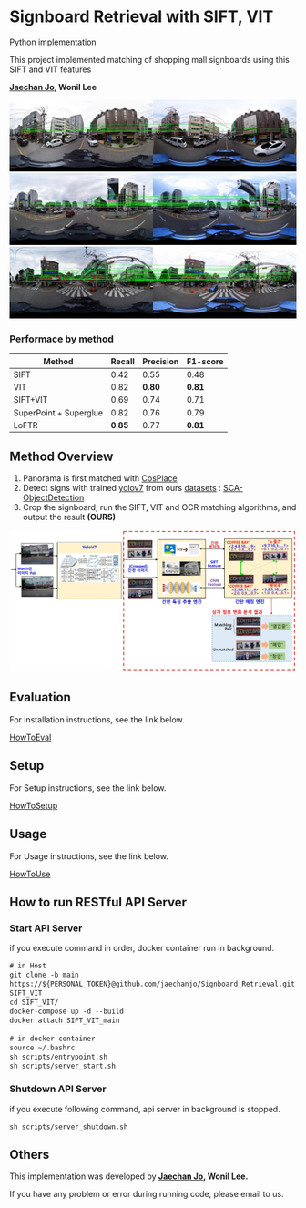 # Signboard Retrieval with SIFT, VIT

Python implementation

This project implemented matching of shopping mall signboards using this SIFT and VIT features

**[Jaechan Jo](mailto:jjc123a@naver.com), Wonil Lee**

![pair_960-960_vit](docs/result/pair_960-960_vit.jpg)
![pair_100-100_vit](docs/result/pair_100-100_vit.jpg)
![pair_400-400_vit](docs/result/pair_400-400_vit.jpg)

### Performace by method
|Method| Recall   | Precision | F1-score |
|------|----------|-----------|----------|
|SIFT| 0.42     | 0.55      | 0.48     |
|VIT| 0.82     | **0.80**  | **0.81**     |
|SIFT+VIT| 0.69     | 0.74      | 0.71     |
|SuperPoint + Superglue| 0.82     | 0.76      | 0.79     |
|LoFTR| **0.85** | 0.77      | **0.81** |

## Method Overview
1. Panorama is first matched with [CosPlace](https://github.com/gmberton/CosPlace)
2. Detect signs with trained [yolov7](https://github.com/WongKinYiu/yolov7) from ours [datasets](https://github.com/jaechanjo/Signboard_Dataset_for_Post-OCR-Parsing) : [SCA-ObjectDetection](https://github.com/sogang-mm/SCA-ObjectDetection)
3. Crop the signboard, run the SIFT, VIT and OCR matching algorithms, and output the result **(OURS)**

![Structure](docs/images/Structure.jpg)

## Evaluation

For installation instructions, see the link below.

[HowToEval](docs/HowToEval.md)

## Setup

For Setup instructions, see the link below.

[HowToSetup](docs/HowToSetup.md)

## Usage

For Usage instructions, see the link below.

[HowToUse](docs/HowToUse.md)

## How to run RESTful API Server

### Start API Server

if you execute command in order, docker container run in background.

```shell
# in Host
git clone -b main https://${PERSONAL_TOKEN}@github.com/jaechanjo/Signboard_Retrieval.git SIFT_VIT
cd SIFT_VIT/
docker-compose up -d --build
docker attach SIFT_VIT_main

# in docker container
source ~/.bashrc
sh scripts/entrypoint.sh 
sh scripts/server_start.sh
```
### Shutdown API Server

if you execute following command, api server in background is stopped.

```shell
sh scripts/server_shutdown.sh
```

## Others
This implementation was developed by **[Jaechan Jo](mailto:jjc123a@naver.com), Wonil Lee.** 

If you have any problem or error during running code, please email to us.


